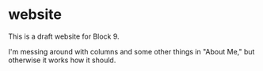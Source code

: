 # website

This is a draft website for Block 9. 

I'm messing around with columns and some other things in "About Me," but otherwise it works how it should. 
